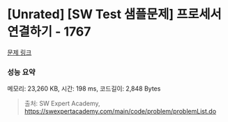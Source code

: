 # [Unrated] [SW Test 샘플문제] 프로세서 연결하기 - 1767 

[문제 링크](https://swexpertacademy.com/main/code/problem/problemDetail.do?contestProbId=AV4suNtaXFEDFAUf) 

### 성능 요약

메모리: 23,260 KB, 시간: 198 ms, 코드길이: 2,848 Bytes



> 출처: SW Expert Academy, https://swexpertacademy.com/main/code/problem/problemList.do
